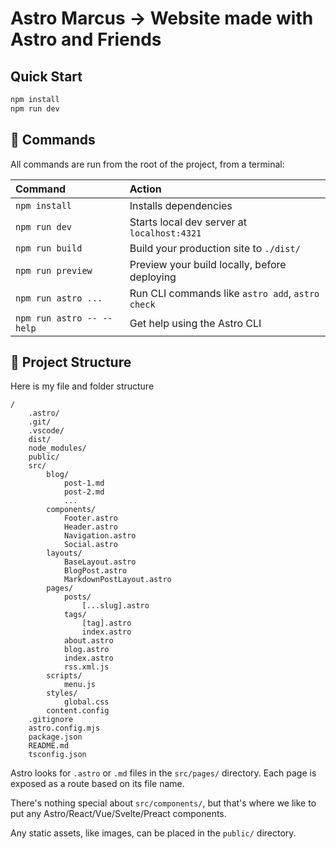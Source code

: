 # Astro Marcus → Website made with Astro and Friends

## Quick Start 

```sh
npm install
npm run dev 
```


## 🧞 Commands

All commands are run from the root of the project, from a terminal:

| Command                   | Action                                           |
| :------------------------ | :----------------------------------------------- |
| `npm install`             | Installs dependencies                            |
| `npm run dev`             | Starts local dev server at `localhost:4321`      |
| `npm run build`           | Build your production site to `./dist/`          |
| `npm run preview`         | Preview your build locally, before deploying     |
| `npm run astro ...`       | Run CLI commands like `astro add`, `astro check` |
| `npm run astro -- --help` | Get help using the Astro CLI                     |


## 🚀 Project Structure

Here is my file and folder structure

```text
/
    .astro/
    .git/
    .vscode/
    dist/
    node_modules/
    public/
    src/
        blog/
            post-1.md
            post-2.md
            ...
        components/
            Footer.astro
            Header.astro
            Navigation.astro
            Social.astro
        layouts/
            BaseLayout.astro
            BlogPost.astro
            MarkdownPostLayout.astro
        pages/
            posts/
                [...slug].astro
            tags/
                [tag].astro
                index.astro
            about.astro
            blog.astro
            index.astro
            rss.xml.js
        scripts/
            menu.js
        styles/
            global.css
        content.config
    .gitignore
    astro.config.mjs
    package.json
    README.md
    tsconfig.json
```

Astro looks for `.astro` or `.md` files in the `src/pages/` directory. Each page is exposed as a route based on its file name.

There's nothing special about `src/components/`, but that's where we like to put any Astro/React/Vue/Svelte/Preact components.

Any static assets, like images, can be placed in the `public/` directory.

